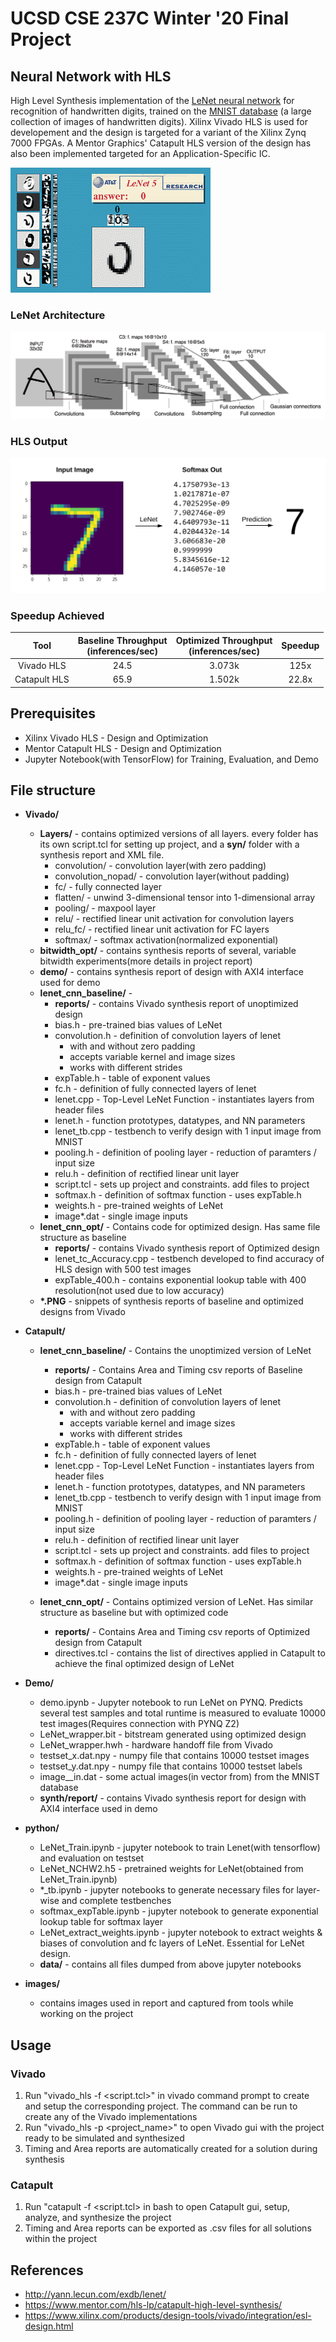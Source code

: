 # UCSD CSE 237C Winter '20 Final Project
## Neural Network with HLS
High Level Synthesis implementation of the [LeNet neural network](https://en.wikipedia.org/wiki/LeNet) for recognition of handwritten digits, trained on the [MNIST database](http://yann.lecun.com/exdb/mnist/) (a large collection of images of handwritten digits). Xilinx Vivado HLS is used for developement and the design is targeted for a variant of the Xilinx Zynq 7000 FPGAs. A Mentor Graphics' Catapult HLS version of the design has also been implemented targeted for an Application-Specific IC.

![LeNet](images/lenet.gif)

### LeNet Architecture
![LeNet Architecture](images/lenet_arch.png)

### HLS Output
![LeNet HLS Output](images/LeNet.png)
  
### Speedup Achieved
| Tool | Baseline Throughput<br>(inferences/sec) | Optimized Throughput<br>(inferences/sec) | Speedup |
| :-------------:  | :-------------:  | :-------------: | :-------------: | 
| Vivado HLS       |       24.5       |     3.073k      |        125x     |
| Catapult&#160;HLS     |       65.9       |     1.502k      |      22.8x      |

## Prerequisites
- Xilinx Vivado HLS - Design and Optimization
- Mentor Catapult HLS - Design and Optimization
- Jupyter Notebook(with TensorFlow) for Training, Evaluation, and Demo

## File structure
- **Vivado/**
  - **Layers/** - contains optimized versions of all layers. every folder has its own script.tcl for setting up project, and a **syn/** folder with a synthesis report and XML file.
    - convolution/ - convolution layer(with zero padding)
    - convolution_nopad/ - convolution layer(without padding)
    - fc/ - fully connected layer
    - flatten/ - unwind 3-dimensional tensor into 1-dimensional array
    - pooling/ - maxpool layer
    - relu/ - rectified linear unit activation for convolution layers
    - relu_fc/ - rectified linear unit activation for FC layers
    - softmax/ - softmax activation(normalized exponential)
  - **bitwidth_opt/** - contains synthesis reports of several, variable bitwidth experiments(more details in project report)
  - **demo/** - contains synthesis report of design with AXI4 interface used for demo
  - **lenet_cnn_baseline/** - 
    - **reports/** - contains Vivado synthesis report of unoptimized design
    - bias.h - pre-trained bias values of LeNet
    - convolution.h - definition of convolution layers of lenet
      - with and without zero padding
      - accepts variable kernel and image sizes
      - works with different strides
    - expTable.h - table of exponent values
    - fc.h - definition of fully connected layers of lenet
    - lenet.cpp - Top-Level LeNet Function - instantiates layers from header files
    - lenet.h - function prototypes, datatypes, and NN parameters
    - lenet_tb.cpp - testbench to verify design with 1 input image from MNIST
    - pooling.h - definition of pooling layer - reduction of paramters / input size
    - relu.h - definition of  rectified linear unit layer
    - script.tcl - sets up project and constraints. add files to project
    - softmax.h - definition of softmax function - uses expTable.h
    - weights.h - pre-trained weights of LeNet
    - image*.dat - single image inputs
  - **lenet_cnn_opt/** - Contains code for optimized design. Has same file structure as baseline
      - **reports/** - contains Vivado synthesis report of Optimized design
      - lenet_tc_Accuracy.cpp - testbench developed to find accuracy of HLS design with 500 test images
      - expTable_400.h - contains exponential lookup table with 400 resolution(not used due to low accuracy)
  - **\*.PNG** - snippets of synthesis reports of baseline and optimized designs from Vivado 
    
    
- **Catapult/**
  - **lenet_cnn_baseline/** - Contains the unoptimized version of LeNet
    - **reports/** - Contains Area and Timing csv reports of Baseline design from Catapult
    - bias.h - pre-trained bias values of LeNet
    - convolution.h - definition of convolution layers of lenet
      - with and without zero padding
      - accepts variable kernel and image sizes
      - works with different strides
    - expTable.h - table of exponent values
    - fc.h - definition of fully connected layers of lenet
    - lenet.cpp - Top-Level LeNet Function - instantiates layers from header files
    - lenet.h - function prototypes, datatypes, and NN parameters
    - lenet_tb.cpp - testbench to verify design with 1 input image from MNIST
    - pooling.h - definition of pooling layer - reduction of paramters / input size
    - relu.h - definition of  rectified linear unit layer
    - script.tcl - sets up project and constraints. add files to project
    - softmax.h - definition of softmax function - uses expTable.h
    - weights.h - pre-trained weights of LeNet
    - image*.dat - single image inputs

  - **lenet_cnn_opt/** - Contains optimized version of LeNet. Has similar structure as baseline but with optimized code
    - **reports/** - Contains Area and Timing csv reports of Optimized design from Catapult
    - directives.tcl - contains the list of directives applied in Catapult to achieve the final optimized design of LeNet
    
    
- **Demo/**
  - demo.ipynb - Jupyter notebook to run LeNet on PYNQ. Predicts several test samples and total runtime is measured to evaluate 10000 test images(Requires connection with PYNQ Z2) 
  - LeNet_wrapper.bit - bitstream generated using optimized design
  - LeNet_wrapper.hwh - hardware handoff file from Vivado
  - testset_x.dat.npy - numpy file that contains 10000 testset images
  - testset_y.dat.npy - numpy file that contains 10000 testset labels
  - image_<x>_in.dat - some actual images(in vector from) from the MNIST database
  - **synth/report/** - contains Vivado synthesis report for design with AXI4 interface used in demo

- **python/**
  - LeNet_Train.ipynb - jupyter notebook to train Lenet(with tensorflow) and evaluation on testset
  - LeNet_NCHW2.h5 - pretrained weights for LeNet(obtained from LeNet_Train.ipynb)
  - \*_tb.ipynb - jupyter notebooks to generate necessary files for layer-wise and complete testbenches
  - softmax_expTable.ipynb - jupyter notebook to generate exponential lookup table for softmax layer
  - LeNet_extract_weights.ipynb - jupyter notebook to extract weights & biases of convolution and fc layers of LeNet. Essential for LeNet design.
  - **data/** - contains all files dumped from above jupyter notebooks
 
- **images/**
  - contains images used in report and captured from tools while working on the project
  
## Usage
### Vivado
  1) Run "vivado_hls -f <script.tcl>" in vivado command prompt to create and setup the corresponding project. The command can be run to create any of the Vivado implementations
  2) Run "vivado_hls -p  <project_name>" to open Vivado gui with the project ready to be simulated and synthesized
  3) Timing and Area reports are automatically created for a solution during synthesis
  
### Catapult
  1) Run "catapult -f <script.tcl> in bash to open Catapult gui, setup, analyze, and synthesize the project
  2) Timing and Area reports can be exported as .csv files for all solutions within the project
  
## References
  - http://yann.lecun.com/exdb/lenet/
  - https://www.mentor.com/hls-lp/catapult-high-level-synthesis/
  - https://www.xilinx.com/products/design-tools/vivado/integration/esl-design.html
